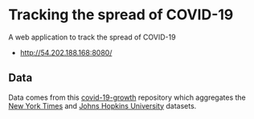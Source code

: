 # Tracking the spread of COVID-19

A web application to track the spread of COVID-19
- http://54.202.188.168:8080/

## Data
Data comes from this [covid-19-growth](https://github.com/willhaslett/covid-19-growth) repository which aggregates the [New York Times](https://github.com/nytimes/covid-19-data) and [Johns Hopkins University](https://github.com/CSSEGISandData/COVID-19) datasets.
